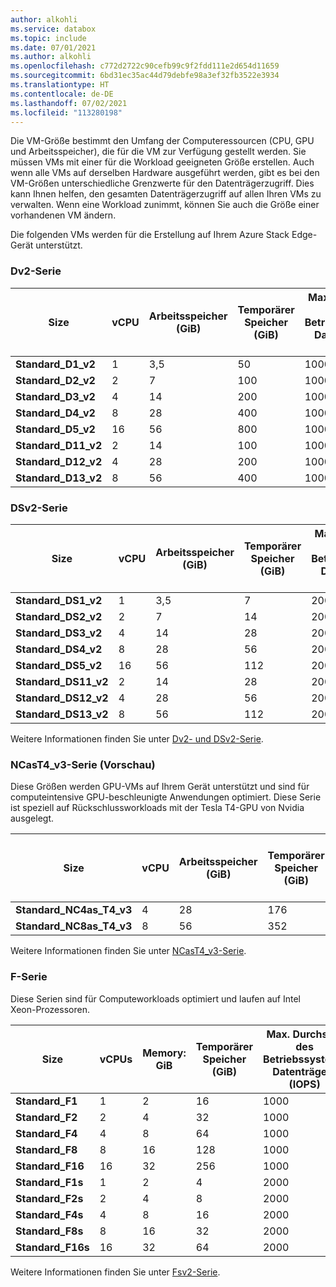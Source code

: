 ```yaml
---
author: alkohli
ms.service: databox
ms.topic: include
ms.date: 07/01/2021
ms.author: alkohli
ms.openlocfilehash: c772d2722c90cefb99c9f2fdd111e2d654d11659
ms.sourcegitcommit: 6bd31ec35ac44d79debfe98a3ef32fb3522e3934
ms.translationtype: HT
ms.contentlocale: de-DE
ms.lasthandoff: 07/02/2021
ms.locfileid: "113280198"
---
```

Die VM-Größe bestimmt den Umfang der Computeressourcen (CPU, GPU und Arbeitsspeicher), die für die VM zur Verfügung gestellt werden. Sie müssen VMs mit einer für die Workload geeigneten Größe erstellen. Auch wenn alle VMs auf derselben Hardware ausgeführt werden, gibt es bei den VM-Größen unterschiedliche Grenzwerte für den Datenträgerzugriff. Dies kann Ihnen helfen, den gesamten Datenträgerzugriff auf allen Ihren VMs zu verwalten. Wenn eine Workload zunimmt, können Sie auch die Größe einer vorhandenen VM ändern.

Die folgenden VMs werden für die Erstellung auf Ihrem Azure Stack Edge-Gerät unterstützt.

### <a name="dv2-series"></a>Dv2-Serie
| Size             | vCPU  | Arbeitsspeicher (GiB)  | Temporärer Speicher (GiB)  | Max. Durchsatz des Betriebssystem-Datenträgers (IOPS)  | Maximaler Durchsatz (temporärer Speicher): (IOPS)  | Max. Datenträgerdurchsatz: (IOPS)  | Max. Anzahl Datenträger  | Maximale Anzahl NICs  |
|------------------|-------|---------------|---------------------|--------------------------------|-------------------------------------|----------------------------------|-----------------|-----------|
| **Standard_D1_v2**   | 1     | 3,5           | 50                  | 1000                           | 3000                                | 500                              | 4               | 2         |
| **Standard_D2_v2**   | 2     | 7             | 100                 | 1000                           | 6000                                | 500                              | 8               | 4         |
| **Standard_D3_v2**   | 4     | 14            | 200                 | 1000                           | 12000                               | 500                              | 16              | 4         |
| **Standard_D4_v2**   | 8     | 28            | 400                 | 1000                           | 24.000                               | 500                              | 32              | 8         |
| **Standard_D5_v2**   | 16    | 56            | 800                 | 1000                           | 48000                               | 500                              | 64              | 8         |
| **Standard_D11_v2**  | 2     | 14            | 100                 | 1000                           | 6000                                | 500                              | 8               | 2         |
| **Standard_D12_v2**  | 4     | 28            | 200                 | 1000                           | 12000                               | 500                              | 16              | 4         |
| **Standard_D13_v2**  | 8     | 56            | 400                 | 1000                           | 24.000                               | 500                              | 32              | 8         |

<!--| **Standard_D14_v2**  | 16    | 114           | 800                 | 1000                           | 48000                               | 500                              | 64              | 8         |-->


### <a name="dsv2-series"></a>DSv2-Serie
| Size              | vCPU  | Arbeitsspeicher (GiB)  | Temporärer Speicher (GiB)  | Max. Durchsatz des Betriebssystem-Datenträgers (IOPS)  | Maximaler Durchsatz (temporärer Speicher): (IOPS)  | Max. Datenträgerdurchsatz: (IOPS)  | Max. Anzahl Datenträger  | Maximale Anzahl NICs  |
|-------------------|-------|---------------|---------------------|--------------------------------|-------------------------------------|----------------------------------|-----------------|-----------|
| **Standard_DS1_v2**   | 1     | 3,5           | 7                   | 2000                           | 4000                                | 2300                             | 4               | 2         |
| **Standard_DS2_v2**   | 2     | 7             | 14                  | 2000                           | 8.000                                | 2300                             | 8               | 4         |
| **Standard_DS3_v2**   | 4     | 14            | 28                  | 2000                           | 16000                               | 2300                             | 16              | 4         |
| **Standard_DS4_v2**   | 8     | 28            | 56                  | 2000                           | 32000                               | 2300                             | 32              | 8         |
| **Standard_DS5_v2**   | 16    | 56            | 112                 | 2000                           | 64000                               | 2300                             | 64              | 8         |
| **Standard_DS11_v2**  | 2     | 14            | 28                  | 2000                           | 8.000                                | 2300                             | 8               | 2         |
| **Standard_DS12_v2**  | 4     | 28            | 56                  | 2000                           | 16000                               | 2300                             | 16              | 4         |
| **Standard_DS13_v2**  | 8     | 56            | 112                 | 2000                           | 32000                               | 2300                             | 32              | 8         |

<!--| **Standard_DS14_v2**  | 16    | 114           | 224                 | 2000                           | 64000                               | 2300                             | 64              | 8         |-->

Weitere Informationen finden Sie unter [Dv2- und DSv2-Serie](../articles/virtual-machines/dv2-dsv2-series.md#dv2-series).

### <a name="ncast4_v3-series-preview"></a>NCasT4_v3-Serie (Vorschau)

Diese Größen werden GPU-VMs auf Ihrem Gerät unterstützt und sind für computeintensive GPU-beschleunigte Anwendungen optimiert. Diese Serie ist speziell auf Rückschlussworkloads mit der Tesla T4-GPU von Nvidia ausgelegt.

| Size                  | vCPU  | Arbeitsspeicher (GiB)  | Temporärer Speicher (GiB)  | Max. Durchsatz des Betriebssystem-Datenträgers (IOPS)  | Maximaler Durchsatz (temporärer Speicher): (IOPS)  | Max. Datenträgerdurchsatz: (IOPS)  | GPU  | GPU-Arbeitsspeicher (GiB)  | Maximale Anzahl NICs  |
|-----------------------|-------|---------------|---------------------|--------------------------------|-------------------------------------|----------------------------------|------|-------------------|-----------|
| **Standard_NC4as_T4_v3**  | 4     | 28            | 176                 | 2000                           | 48000                               | 2300                             | 1    | 16                | 4         |
| **Standard_NC8as_T4_v3**  | 8     | 56            | 352                 | 2000                           | 48000                               | 2300                             | 1    | 16                | 8         |

Weitere Informationen finden Sie unter [NCasT4_v3-Serie](../articles/virtual-machines/nct4-v3-series.md).

### <a name="f-series"></a>F-Serie

Diese Serien sind für Computeworkloads optimiert und laufen auf Intel Xeon-Prozessoren. 

| Size           | vCPUs  | Memory: GiB  | Temporärer Speicher (GiB)  | Max. Durchsatz des Betriebssystem-Datenträgers (IOPS)  | Maximaler Durchsatz (temporärer Speicher): (IOPS)  | Max. Datenträgerdurchsatz: (IOPS)  | Max. Anzahl Datenträger  | Maximale Anzahl NICs  |
|----------------|---------|--------------|---------------------|--------------------------------|-------------------------------------|----------------------------------|-----------------|-----------|
| **Standard_F1**    | 1       | 2            | 16                  | 1000                           | 3000                                | 500                              | 4               | 2         |
| **Standard_F2**    | 2       | 4            | 32                  | 1000                           | 6000                                | 500                              | 8               | 4         |
| **Standard_F4**    | 4       | 8            | 64                  | 1000                           | 12000                               | 500                              | 16              | 4         |
| **Standard_F8**    | 8       | 16           | 128                 | 1000                           | 24.000                               | 500                              | 32              | 8         |
| **Standard_F16**   | 16      | 32           | 256                 | 1000                           | 48000                               | 500                              | 64              | 8         |
| **Standard_F1s**   | 1       | 2            | 4                   | 2000                           | 4000                                | 2300                             | 4               | 2         |
| **Standard_F2s**   | 2       | 4            | 8                   | 2000                           | 8.000                                | 2300                             | 8               | 4         |
| **Standard_F4s**   | 4       | 8            | 16                  | 2000                           | 16000                               | 2300                             | 16              | 4         |
| **Standard_F8s**   | 8       | 16           | 32                  | 2000                           | 32000                               | 2300                             | 32              | 8         |
| **Standard_F16s**  | 16      | 32           | 64                  | 2000                           | 64000                               | 2300                             | 64              | 8         |

Weitere Informationen finden Sie unter [Fsv2-Serie](../articles/virtual-machines/fsv2-series.md).
